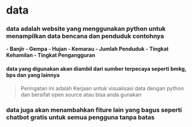 # data 


### data adalah website yang menggunakan python untuk menampilkan data bencana dan penduduk contohnya 
<strong> 
- Banjir
- Gempa
- Hujan
- Kemarau
- Jumlah Penduduk
- Tingkat Kehamilan
- Tingkat Pengangguran
</strong>

#### data yang digunakan akan diambil dari sumber terpecaya seperti bmkg, bps dan yang lainnya

> Peringatan ini adalah Kerjaan untuk visualisasi data dengan python dan bersifat open source atau bisa anda gunakan

### data juga akan menambahkan fiture lain yang bagus seperti chatbot gratis untuk semua pengguna tanpa batas
